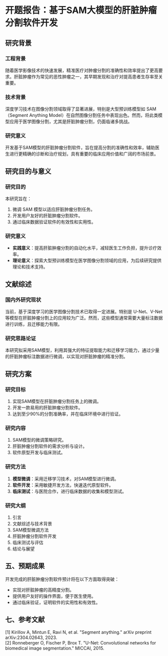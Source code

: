 # 开题报告：基于SAM大模型的肝脏肿瘤分割软件开发

## 研究背景

### 工程背景

随着医学影像技术的快速发展，精准医疗对肿瘤分割的准确性和效率提出了更高要求。肝脏肿瘤作为常见的恶性肿瘤之一，其早期发现和治疗对提高患者生存率至关重要。

### 技术背景

深度学习技术在图像分割领域取得了显著进展，特别是大型预训练模型如 SAM（Segment Anything Model）在自然图像分割任务中表现出色。然而，将此类模型应用于医学图像分割，尤其是肝脏肿瘤分割，仍面临诸多挑战。

### 研究意义

开发基于SAM模型的肝脏肿瘤分割软件，旨在提高分割的准确性和效率，辅助医生进行更精确的诊断和治疗规划，具有重要的临床应用价值和广阔的市场前景。

## 研究目的与意义

### 研究目的

本研究旨在：

1. 微调 SAM 模型以适应肝脏肿瘤分割任务。
2. 开发用户友好的肝脏肿瘤分割软件。
3. 通过临床数据验证软件的有效性和实用性。

### 研究意义

- **实践意义**：提高肝脏肿瘤分割的自动化水平，减轻医生工作负担，提升诊疗效率。
- **理论意义**：探索大型预训练模型在医学图像分割领域的应用，为后续研究提供理论和技术支持。

## 文献综述

### 国内外研究现状

当前，基于深度学习的医学图像分割技术已取得一定进展。特别是 U-Net、V-Net 等模型在肝脏肿瘤分割上的应用较为广泛。然而，这些模型通常需要大量标注数据进行训练，且迁移能力有限。

### 研究思路论证

本研究拟采用SAM模型，利用其强大的特征提取能力和迁移学习能力，通过少量的肝脏肿瘤标注数据进行微调，以实现对肝脏肿瘤的精准分割。

## 研究方案

### 研究目标

1. 实现SAM模型在肝脏肿瘤分割任务上的微调。
2. 开发一款易用的肝脏肿瘤分割软件。
3. 达到至少90%的分割准确率，并在临床环境中进行验证。

### 研究内容

1. SAM模型的微调策略研究。
2. 肝脏肿瘤分割软件的需求分析与设计。
3. 软件原型开发与临床测试。

### 研究方法

1. **模型微调**：采用迁移学习技术，对SAM模型进行微调。
2. **软件开发**：采用敏捷开发方法，快速迭代原型软件。
3. **临床测试**：与医院合作，进行临床数据的收集和模型测试。

### 研究大纲

1. 引言
2. 文献综述与技术背景
3. SAM模型微调方法
4. 肝脏肿瘤分割软件开发
5. 临床测试与评估
6. 结论与展望

## 五、预期成果

开发完成的肝脏肿瘤分割软件预计将在以下方面取得突破：

- 实现对肝脏肿瘤的高精度分割。
- 提供用户友好的操作界面，便于医生使用。
- 通过临床验证，证明软件的实用性和有效性。

## 七、参考文献

[1] Kirillov A, Mintun E, Ravi N, et al. "Segment anything." arXiv preprint arXiv:2304.02643, 2023.  
[2] Ronneberger O, Fischer P, Brox T. "U-Net: Convolutional networks for biomedical image segmentation." MICCAI, 2015.  
